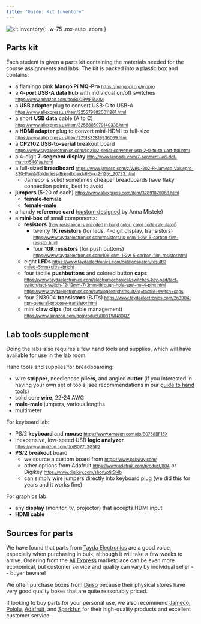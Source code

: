 ```yaml
---
title: "Guide: Kit Inventory"
---
```

<style>
li a[href*="//"]:link { font-size: 80%; }
</style>

![kit inventory](../images/bom.jpg){: .w-75 .mx-auto .zoom }

## Parts kit
Each student is given a parts kit containing the materials needed for the course assignments and labs. The kit is packed into a plastic box and contains:
- a flamingo pink __Mango Pi MQ-Pro__ <https://mangopi.org/mqpro>
- a __4-port USB-A data hub__ with individual on/off switches <https://www.amazon.com/dp/B00BWF5U0M>
- a __USB adapter__ plug to convert USB-C to USB-A <https://www.aliexpress.us/item/2255799820011261.html>
- a short __USB data__ cable (A to C) <https://www.aliexpress.us/item/3256805079140338.html>
- a __HDMI adapter__ plug to convert mini-HDMI to full-size <https://www.aliexpress.us/item/2251832819936069.html>
- a __CP2102 USB-to-serial__ breakout board <https://www.taydaelectronics.com/cp2102-serial-converter-usb-2-0-to-ttl-uart-ftdi.html>
- a 4-digit __7-segment display__ <http://www.lanpade.com/7-segment-led-dot-matrix/5461as.html>
- a full-sized __breadboard__ <https://www.jameco.com/z/WBU-202-R-Jameco-Valuepro-830-Point-Solderless-Breadboard-6-5-x-2-125-_20723.html>
    + Jameco is solid! sometimes cheaper breadboards have flaky connection points, best to avoid
- __jumpers__ (5-20 of each) <https://www.aliexpress.com/item/32891879068.html>
    -  __female-female__
    -  __female-male__
- a handy __reference card__ ([custom designed](/guides/refcard) by Anna Mistele)
- a __mini-box__ of small components:
    - __resistors__ ([how resistance is encoded in band color](https://learn.sparkfun.com/tutorials/resistors#decoding-resistor-markings),  [color code calculator](https://www.digikey.com/en/resources/conversion-calculators/conversion-calculator-resistor-color-code))
        - twenty __1K resistors__ (for leds, 4-digit display, transistors) <https://www.taydaelectronics.com/resistors/1k-ohm-1-2w-5-carbon-film-resistor.html>
        - four __10K resistors__ (for push buttons) <https://www.taydaelectronics.com/10k-ohm-1-2w-5-carbon-film-resistor.html>
    - eight __LEDs__ <https://www.taydaelectronics.com/catalogsearch/result/?q=led+5mm+ultra+bright>
    - four tactile __pushbuttons__ and colored button __caps__ <https://www.taydaelectronics.com/electromechanical/switches-key-pad/tact-switch/tact-switch-12-12mm-7-3mm-through-hole-spst-no-4-pins.html> <https://www.taydaelectronics.com/catalogsearch/result/?q=tactile+switch+caps>
    - four 2N3904 __transistors__ (BJTs) <https://www.taydaelectronics.com/2n3904-npn-general-propose-transistor.html>
    - mini __claw clips__ (for cable management) <https://www.amazon.com/gp/product/B08TWN8DQZ>


## Lab tools supplement
Doing the labs also requires a few hand tools and supplies, which will have available for use in the lab room.

Hand tools and supplies for breadboarding:

- wire __stripper__, needlenose __pliers__, and angled __cutter__
    (if you interested in having your own set of tools, see recommendations in our [guide to hand tools](/guides/handtools))
- solid core __wire__, 22-24 AWG
-  __male-male__ jumpers, various lengths
- multimeter

For keyboard lab:

- PS/2 __keyboard__ and __mouse__ <https://www.amazon.com/dp/B0758BF15X>
-  inexpensive, low-speed USB __logic analyzer__ <https://www.amazon.com/dp/B077LSG5P2>
- __PS/2 breakout__ board
    + we source a custom board from <https://www.pcbway.com/>
    + other options from Adafruit <https://www.adafruit.com/product/804> or Digikey <https://www.digikey.com/short/ptjt5f4b>
    + can simply wire jumpers directly into keyboard plug (we did this for years and it works fine)

For graphics lab:
- any __display__ (monitor, tv, projector) that accepts HDMI input
- __HDMI cable__

## Sources for parts

We have found that parts from [Tayda Electronics](https://www.taydaelectronics.com/) are a good value, especially when purchasing in bulk, although it will take a few weeks to arrive. Ordering from the [Ali Express](https://www.aliexpress.com/) marketplace can be even more economical, but customer service and quality can vary by individual seller -- buyer beware!

We often purchase boxes from [Daiso](https://www.daisojapan.com/) because their
physical stores have very good quality boxes that are quite reasonably priced.

If looking to buy parts for your personal use, we also recommend [Jameco](https://www.jameco.com/), [Pololu](https://www.pololu.com/), [Adafruit](https://www.adafruit.com/), and [Sparkfun](https://www.sparkfun.com/) for their high-quality products and excellent customer service. 


